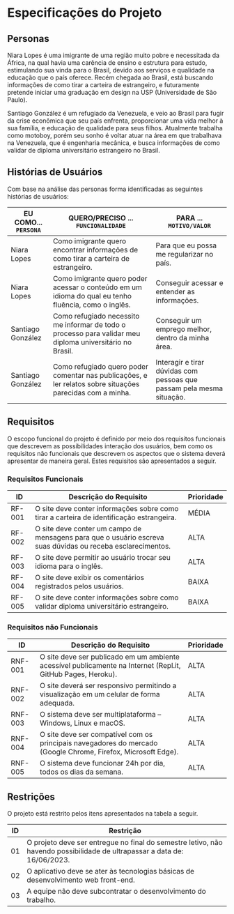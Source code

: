 # Especificações do Projeto



## Personas

Niara Lopes é uma imigrante de uma região muito pobre e necessitada da África, na qual havia uma carência de ensino e estrutura para estudo, estimulando sua vinda para o Brasil, devido aos serviços e qualidade na educação que o país oferece. Recém chegada ao Brasil, está buscando informações de como tirar a carteira de estrangeiro, e futuramente pretende iniciar uma graduação em design na USP (Universidade de São Paulo).

Santiago González é um refugiado da Venezuela, e veio ao Brasil para fugir da crise econômica que seu país enfrenta, proporcionar uma vida melhor à sua família, e educação de qualidade para seus filhos. Atualmente trabalha como motoboy, porém seu sonho é voltar atuar na área em que trabalhava na Venezuela, que é engenharia mecânica, e busca informações de como validar de diploma universitário estrangeiro no Brasil.

 
## Histórias de Usuários

Com base na análise das personas forma identificadas as seguintes histórias de usuários:

|EU COMO... `PERSONA`| QUERO/PRECISO ... `FUNCIONALIDADE`                                    |PARA ... `MOTIVO/VALOR`                                               |
|--------------------|-----------------------------------------------------------------------|--------------------------------------------------------------------- |
|Niara Lopes         |Como imigrante quero encontrar informações de como tirar a carteira de estrangeiro.  | Para que eu possa me regularizar no país.                 |    
|Niara Lopes         |Como imigrante quero poder acessar o conteúdo em um idioma do qual eu tenho fluência, como o inglês. | Conseguir acessar e entender as informações. |
|Santiago González   |Como refugiado necessito me informar de todo o processo para validar meu diploma universitário no Brasil. | Conseguir um emprego melhor, dentro da minha área.           |
|Santiago González   |Como refugiado quero poder comentar nas publicações, e ler relatos sobre situações parecidas com a minha.       | Interagir e tirar dúvidas com pessoas que passam pela mesma situação. |


## Requisitos

O escopo funcional do projeto é definido por meio dos requisitos funcionais que descrevem as possibilidades interação dos usuários, bem como os requisitos não funcionais que descrevem os aspectos que o sistema deverá apresentar de maneira geral. Estes requisitos são apresentados a seguir.


### Requisitos Funcionais

|ID    | Descrição do Requisito | Prioridade |
|------|-----------------------------------------|----|
|RF-001| O site deve conter informações sobre como tirar a carteira de identificação estrangeira. | MÉDIA | 
|RF-002| O site deve conter um campo de mensagens para que o usuário escreva suas dúvidas ou receba esclarecimentos. | ALTA |
|RF-003| O site deve permitir ao usuário trocar seu idioma para o inglês. | ALTA | 
|RF-004| O site deve exibir os comentários registrados pelos usuários. |BAIXA | 
|RF-005| O site deve conter informações sobre como validar diploma universitário estrangeiro. |BAIXA | 


### Requisitos não Funcionais

|ID     | Descrição do Requisito  |Prioridade |
|-------|-------------------------|----|
|RNF-001| O site deve ser publicado em um ambiente acessível publicamente na Internet (Repl.it, GitHub Pages, Heroku). | ALTA | 
|RNF-002| O site deverá ser responsivo permitindo a visualização em um celular de forma adequada. | ALTA | 
|RNF-003| O sistema deve ser multiplataforma – Windows, Linux e macOS. | ALTA | 
|RNF-004| O site deve ser compatível com os principais navegadores do mercado (Google Chrome, Firefox, Microsoft Edge). | ALTA | 
|RNF-005| O sistema deve funcionar 24h por dia, todos os dias da semana. | ALTA | 


## Restrições

O projeto está restrito pelos itens apresentados na tabela a seguir.

|ID| Restrição                                                                                                               |
|--|-------------------------------------------------------------------------------------------------------------------------|
|01| O projeto deve ser entregue no final do semestre letivo, não havendo possibilidade de ultrapassar a data de: 16/06/2023. |
|02| O aplicativo deve se ater às tecnologias básicas de desenvolvimento web front-end.                                       |
|03| A equipe não deve subcontratar o desenvolvimento do trabalho.                                                            |



